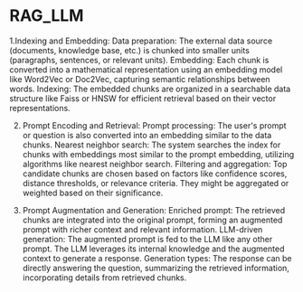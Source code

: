 # RAG_LLM
1.Indexing and Embedding:
Data preparation: The external data source (documents, knowledge base, etc.) is chunked into smaller units (paragraphs, sentences, or relevant units).
Embedding: Each chunk is converted into a mathematical representation using an embedding model like Word2Vec or Doc2Vec, capturing semantic relationships between words.
Indexing: The embedded chunks are organized in a searchable data structure like Faiss or HNSW for efficient retrieval based on their vector representations.

2. Prompt Encoding and Retrieval:
Prompt processing: The user's prompt or question is also converted into an embedding similar to the data chunks.
Nearest neighbor search: The system searches the index for chunks with embeddings most similar to the prompt embedding, utilizing algorithms like nearest neighbor search.
Filtering and aggregation: Top candidate chunks are chosen based on factors like confidence scores, distance thresholds, or relevance criteria. They might be aggregated or weighted based on their significance.

3. Prompt Augmentation and Generation:
Enriched prompt: The retrieved chunks are integrated into the original prompt, forming an augmented prompt with richer context and relevant information.
LLM-driven generation: The augmented prompt is fed to the LLM like any other prompt. The LLM leverages its internal knowledge and the augmented context to generate a response.
Generation types: The response can be directly answering the question, summarizing the retrieved information, incorporating details from retrieved chunks.
